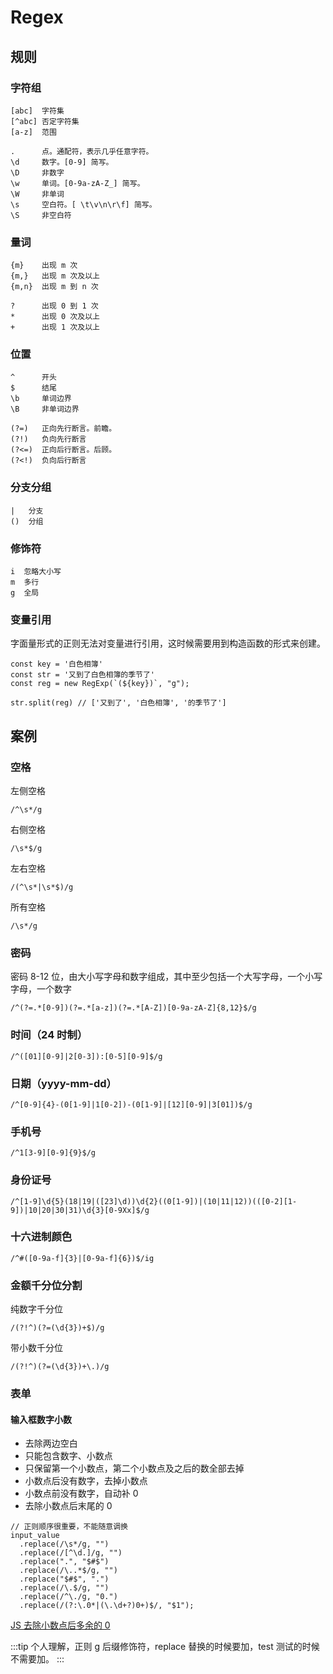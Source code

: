 # Regex

## 规则

### 字符组

```
[abc]  字符集
[^abc] 否定字符集
[a-z]  范围

.      点。通配符，表示几乎任意字符。
\d     数字。[0-9] 简写。
\D     非数字
\w     单词。[0-9a-zA-Z_] 简写。
\W     非单词
\s     空白符。[ \t\v\n\r\f] 简写。
\S     非空白符
```

### 量词

```
{m}    出现 m 次
{m,}   出现 m 次及以上
{m,n}  出现 m 到 n 次

?      出现 0 到 1 次
*      出现 0 次及以上
+      出现 1 次及以上
```

### 位置

```
^      开头
$      结尾
\b     单词边界
\B     非单词边界

(?=)   正向先行断言。前瞻。
(?!)   负向先行断言
(?<=)  正向后行断言。后顾。
(?<!)  负向后行断言
```

### 分支分组

```
|   分支
()  分组
```

### 修饰符

```
i  忽略大小写
m  多行
g  全局
```

### 变量引用

字面量形式的正则无法对变量进行引用，这时候需要用到构造函数的形式来创建。

```
const key = '白色相簿'
const str = '又到了白色相簿的季节了'
const reg = new RegExp(`(${key})`, "g");

str.split(reg) // ['又到了', '白色相簿', '的季节了']
```

## 案例

### 空格

左侧空格

```
/^\s*/g
```

右侧空格

```
/\s*$/g
```

左右空格

```
/(^\s*|\s*$)/g
```

所有空格

```
/\s*/g
```

### 密码

密码 8-12 位，由大小写字母和数字组成，其中至少包括一个大写字母，一个小写字母，一个数字

```
/^(?=.*[0-9])(?=.*[a-z])(?=.*[A-Z])[0-9a-zA-Z]{8,12}$/g
```

### 时间（24 时制）

```
/^([01][0-9]|2[0-3]):[0-5][0-9]$/g
```

### 日期（yyyy-mm-dd）

```
/^[0-9]{4}-(0[1-9]|1[0-2])-(0[1-9]|[12][0-9]|3[01])$/g
```

### 手机号

```
/^1[3-9][0-9]{9}$/g
```

### 身份证号

```
/^[1-9]\d{5}(18|19|([23]\d))\d{2}((0[1-9])|(10|11|12))(([0-2][1-9])|10|20|30|31)\d{3}[0-9Xx]$/g
```

### 十六进制颜色

```
/^#([0-9a-f]{3}|[0-9a-f]{6})$/ig
```

### 金额千分位分割

纯数字千分位  

```
/(?!^)(?=(\d{3})+$)/g
```

带小数千分位  

```
/(?!^)(?=(\d{3})+\.)/g
```

### 表单

#### 输入框数字小数

- 去除两边空白
- 只能包含数字、小数点
- 只保留第一个小数点，第二个小数点及之后的数全部去掉
- 小数点后没有数字，去掉小数点
- 小数点前没有数字，自动补 0
- 去除小数点后末尾的 0

```
// 正则顺序很重要，不能随意调换
input_value
  .replace(/\s*/g, "")
  .replace(/[^\d.]/g, "")
  .replace(".", "$#$")
  .replace(/\..*$/g, "")
  .replace("$#$", ".")
  .replace(/\.$/g, "")
  .replace(/^\./g, "0.")
  .replace(/(?:\.0*|(\.\d+?)0+)$/, "$1");
```

[JS 去除小数点后多余的 0](https://juejin.cn/post/6943558083897458718)

:::tip
个人理解，正则 g 后缀修饰符，replace 替换的时候要加，test 测试的时候不需要加。
:::
